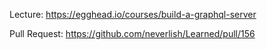 Lecture: https://egghead.io/courses/build-a-graphql-server

Pull Request: https://github.com/neverlish/Learned/pull/156